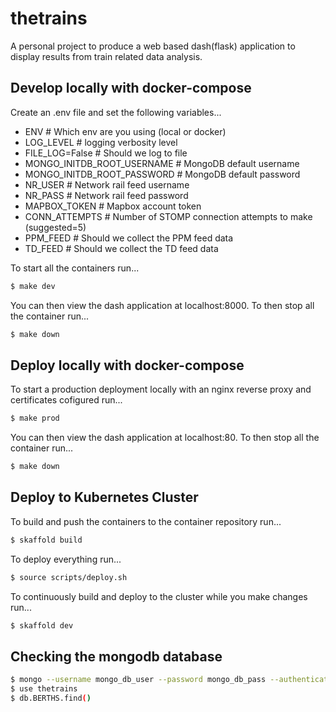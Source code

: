 # thetrains

A personal project to produce a web based dash(flask) application to display results from train related data analysis.

## Develop locally with docker-compose

Create an .env file and set the following variables...

- ENV  # Which env are you using (local or docker)
- LOG_LEVEL  # logging verbosity level 
- FILE_LOG=False  # Should we log to file
- MONGO_INITDB_ROOT_USERNAME  # MongoDB default username
- MONGO_INITDB_ROOT_PASSWORD  # MongoDB default password
- NR_USER  # Network rail feed username
- NR_PASS  # Network rail feed password
- MAPBOX_TOKEN  # Mapbox account token
- CONN_ATTEMPTS  # Number of STOMP connection attempts to make (suggested=5)
- PPM_FEED  # Should we collect the PPM feed data
- TD_FEED  # Should we collect the TD feed data

To start all the containers run...

```bash
$ make dev
```

You can then view the dash application at localhost:8000. To then stop all the container run...

```bash
$ make down
```

## Deploy locally with docker-compose

To start a production deployment locally with an nginx reverse proxy and certificates cofigured run...

```bash
$ make prod
```

You can then view the dash application at localhost:80. To then stop all the container run...

```bash
$ make down
```

## Deploy to Kubernetes Cluster

To build and push the containers to the container repository run...

```bash
$ skaffold build
```

To deploy everything run...

```bash
$ source scripts/deploy.sh
```

To continuously build and deploy to the cluster while you make changes run...

```bash
$ skaffold dev
```

## Checking the mongodb database

```bash
$ mongo --username mongo_db_user --password mongo_db_pass --authenticationDatabase admin
$ use thetrains
$ db.BERTHS.find()
```